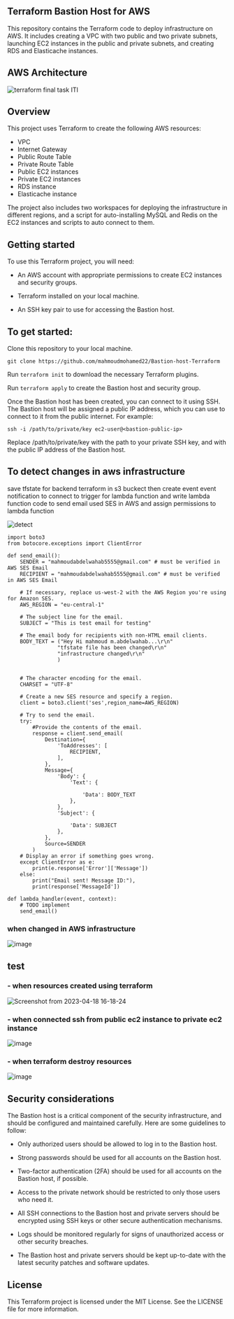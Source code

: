 ## Terraform Bastion Host for AWS
This repository contains the Terraform code to deploy infrastructure on AWS. It includes creating a VPC with two public and two private subnets, launching EC2 instances in the public and private subnets, and creating RDS and Elasticache instances.

## AWS Architecture
![terraform final task ITI](https://user-images.githubusercontent.com/47304558/232818541-96e104c3-3224-4319-9add-572d6beb42a9.png)

## Overview
This project uses Terraform to create the following AWS resources:
- VPC
- Internet Gateway
- Public Route Table
- Private Route Table
- Public EC2 instances
- Private EC2 instances
- RDS instance
- Elasticache instance

The project also includes two workspaces for deploying the infrastructure in different regions, and a script for auto-installing MySQL and Redis on the EC2 instances and scripts to auto connect to them.

## Getting started
To use this Terraform project, you will need:

- An AWS account with appropriate permissions to create EC2 instances and security groups.

- Terraform installed on your local machine.

- An SSH key pair to use for accessing the Bastion host.

## To get started:

Clone this repository to your local machine.
```
git clone https://github.com/mahmoudmohamed22/Bastion-host-Terraform
```
Run `terraform init` to download the necessary Terraform plugins.

Run `terraform apply` to create the Bastion host and security group.

Once the Bastion host has been created, you can connect to it using SSH. The Bastion host will be assigned a public IP address, which you can use to connect to it from the public internet. For example:


```
ssh -i /path/to/private/key ec2-user@<bastion-public-ip>
```

Replace /path/to/private/key with the path to your private SSH key, and <bastion-public-ip> with the public IP address of the Bastion host.

## To detect changes in aws infrastructure 
save tfstate for backend terraform in s3 buckect then create event event notification to connect to trigger for lambda function and write lambda function code to send email used SES in AWS and assign permissions to lambda function

![detect](https://user-images.githubusercontent.com/47304558/232821693-d26b5e35-1ed0-40a3-9e16-16f5b8169d30.png)

```
import boto3
from botocore.exceptions import ClientError

def send_email():
    SENDER = "mahmoudabdelwahab5555@gmail.com" # must be verified in AWS SES Email
    RECIPIENT = "mahmoudabdelwahab5555@gmail.com" # must be verified in AWS SES Email

    # If necessary, replace us-west-2 with the AWS Region you're using for Amazon SES.
    AWS_REGION = "eu-central-1"

    # The subject line for the email.
    SUBJECT = "This is test email for testing"

    # The email body for recipients with non-HTML email clients.
    BODY_TEXT = ("Hey Hi mahmoud m.abdelwahab...\r\n"
                "tfstate file has been changed\r\n"
                "infrastructure changed\r\n"
                )
    

    # The character encoding for the email.
    CHARSET = "UTF-8"

    # Create a new SES resource and specify a region.
    client = boto3.client('ses',region_name=AWS_REGION)

    # Try to send the email.
    try:
        #Provide the contents of the email.
        response = client.send_email(
            Destination={
                'ToAddresses': [
                    RECIPIENT,
                ],
            },
            Message={
                'Body': {
                    'Text': {
        
                        'Data': BODY_TEXT
                    },
                },
                'Subject': {

                    'Data': SUBJECT
                },
            },
            Source=SENDER
        )
    # Display an error if something goes wrong.  
    except ClientError as e:
        print(e.response['Error']['Message'])
    else:
        print("Email sent! Message ID:"),
        print(response['MessageId'])

def lambda_handler(event, context):
    # TODO implement
    send_email()

```
### when changed in AWS infrastructure
![image](https://user-images.githubusercontent.com/47304558/232820612-caee9ad3-abbe-4d7a-9276-3e733025266a.png)
## test 
### - when resources created using terraform

![Screenshot from 2023-04-18 16-18-24](https://user-images.githubusercontent.com/47304558/232814947-5af73013-1589-4dca-bbd8-1b00f8ae1e68.png)


### - when connected ssh from public ec2 instance to private ec2 instance 

![image](https://user-images.githubusercontent.com/47304558/232341832-d396336e-2fae-40c6-a8a6-6629d1813621.png)

### - when terraform destroy resources
![image](https://user-images.githubusercontent.com/47304558/232342499-6fdacd86-7129-460e-b1ef-5a7048db59ef.png)




## Security considerations
The Bastion host is a critical component of the security infrastructure, and should be configured and maintained carefully. Here are some guidelines to follow:

- Only authorized users should be allowed to log in to the Bastion host.

- Strong passwords should be used for all accounts on the Bastion host.

- Two-factor authentication (2FA) should be used for all accounts on the Bastion host, if possible.

- Access to the private network should be restricted to only those users who need it.

- All SSH connections to the Bastion host and private servers should be encrypted using SSH keys or other secure authentication mechanisms.

- Logs should be monitored regularly for signs of unauthorized access or other security breaches.

- The Bastion host and private servers should be kept up-to-date with the latest security patches and software updates.

## License
This Terraform project is licensed under the MIT License. See the LICENSE file for more information.
